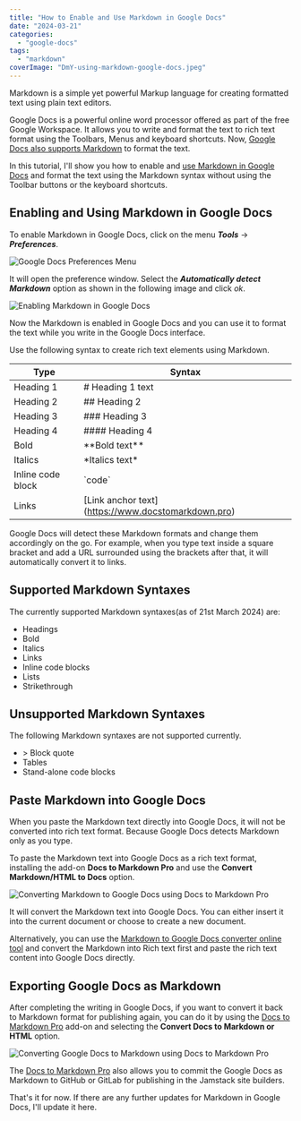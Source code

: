 ```yaml
---
title: "How to Enable and Use Markdown in Google Docs"
date: "2024-03-21"
categories: 
  - "google-docs"
tags: 
  - "markdown"
coverImage: "DmY-using-markdown-google-docs.jpeg"
---
```


Markdown is a simple yet powerful Markup language for creating formatted text using plain text editors.

Google Docs is a powerful online word processor offered as part of the free Google Workspace. It allows you to write and format the text to rich text format using the Toolbars, Menus and keyboard shortcuts. Now, [Google Docs also supports Markdown](https://workspaceupdates.googleblog.com/2022/03/compose-with-markdown-in-google-docs-on.html) to format the text.

In this tutorial, I'll show you how to enable and [use Markdown in Google Docs](https://support.google.com/docs/answer/12014036?hl=en) and format the text using the Markdown syntax without using the Toolbar buttons or the keyboard shortcuts.

## Enabling and Using Markdown in Google Docs

To enable Markdown in Google Docs, click on the menu _**Tools**_ -> _**Preferences**_.

![Google Docs Preferences Menu](/dT9-google-docs-preferences-menu.png)

It will open the preference window. Select the _**Automatically detect Markdown**_ option as shown in the following image and click _ok_.

![Enabling Markdown in Google Docs](/j3B-enabling-markdown-google-docs.png)

Now the Markdown is enabled in Google Docs and you can use it to format the text while you write in the Google Docs interface.

Use the following syntax to create rich text elements using Markdown.

| Type | Syntax |
| --- | --- |
| Heading 1 | \# Heading 1 text |
| Heading 2 | \## Heading 2 |
| Heading 3 | \### Heading 3 |
| Heading 4 | \#### Heading 4 |
| Bold | \*\*Bold text\*\* |
| Italics | \*Italics text\* |
| Inline code block | \`code\` |
| Links | \[Link anchor text\](https://www.docstomarkdown.pro) |

Google Docs will detect these Markdown formats and change them accordingly on the go. For example, when you type text inside a square bracket and add a URL surrounded using the brackets after that, it will automatically convert it to links.

## Supported Markdown Syntaxes

The currently supported Markdown syntaxes(as of 21st March 2024) are:

- Headings
- Bold
- Italics
- Links
- Inline code blocks
- Lists
- Strikethrough

## Unsupported Markdown Syntaxes

The following Markdown syntaxes are not supported currently.

- \> Block quote
- Tables
- Stand-alone code blocks

## Paste Markdown into Google Docs

When you paste the Markdown text directly into Google Docs, it will not be converted into rich text format. Because Google Docs detects Markdown only as you type.

To paste the Markdown text into Google Docs as a rich text format, installing the add-on **Docs to Markdown Pro** and use the **Convert Markdown/HTML to Docs** option.

![Converting Markdown to Google Docs using Docs to Markdown Pro](/nEV-converting-markdown-google-docs-using-docs.png)

It will convert the Markdown text into Google Docs. You can either insert it into the current document or choose to create a new document.

Alternatively, you can use the [Markdown to Google Docs converter online tool](https://www.docstomarkdown.pro/convert-markdown-to-google-docs-online/) and convert the Markdown into Rich text first and paste the rich text content into Google Docs directly.

## Exporting Google Docs as Markdown

After completing the writing in Google Docs, if you want to convert it back to Markdown format for publishing again, you can do it by using the [Docs to Markdown Pro](https://workspace.google.com/marketplace/app/docs_to_markdown_pro/483386994804) add-on and selecting the **Convert Docs to Markdown or HTML** option.

![Converting Google Docs to Markdown using Docs to Markdown Pro](/uJO-converting-google-docs-markdown-using-docs.png)

The [Docs to Markdown Pro](https://www.docstomarkdown.pro) also allows you to commit the Google Docs as Markdown to GitHub or GitLab for publishing in the Jamstack site builders.

That's it for now. If there are any further updates for Markdown in Google Docs, I'll update it here.
